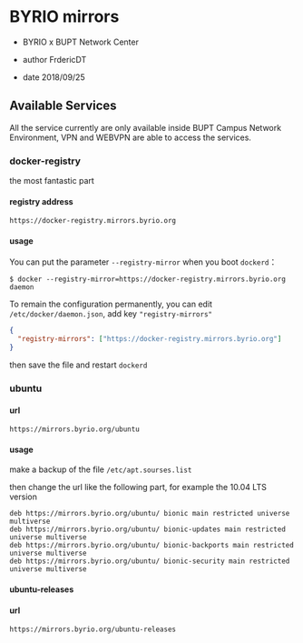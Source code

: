 # BYRIO mirrors

* BYRIO x BUPT Network Center


* author FrdericDT
* date 2018/09/25

## Available Services

All the service currently are only available inside 
BUPT Campus Network Environment, VPN and WEBVPN are 
able to access the services.

### docker-registry

the most fantastic part

#### registry address

`https://docker-registry.mirrors.byrio.org`

#### usage

You can put the parameter `--registry-mirror` when you boot `dockerd`：

`$ docker --registry-mirror=https://docker-registry.mirrors.byrio.org daemon`


To remain the configuration permanently, you can edit `/etc/docker/daemon.json`, add key `"registry-mirrors"`

```json
{
  "registry-mirrors": ["https://docker-registry.mirrors.byrio.org"]
}
```
then save the file and restart `dockerd`

### ubuntu

#### url

`https://mirrors.byrio.org/ubuntu`

#### usage

make a backup of the file `/etc/apt.sourses.list`

then change the url like the following part, for example the 10.04 LTS version

```text
deb https://mirrors.byrio.org/ubuntu/ bionic main restricted universe multiverse
deb https://mirrors.byrio.org/ubuntu/ bionic-updates main restricted universe multiverse
deb https://mirrors.byrio.org/ubuntu/ bionic-backports main restricted universe multiverse
deb https://mirrors.byrio.org/ubuntu/ bionic-security main restricted universe multiverse
```

#### ubuntu-releases

#### url

`https://mirrors.byrio.org/ubuntu-releases`